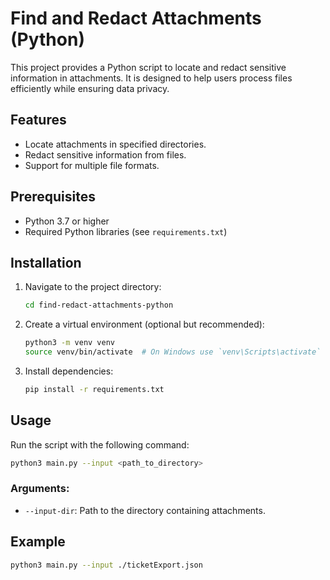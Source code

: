 # Find and Redact Attachments (Python)

This project provides a Python script to locate and redact sensitive information in attachments. It is designed to help users process files efficiently while ensuring data privacy.

## Features

- Locate attachments in specified directories.
- Redact sensitive information from files.
- Support for multiple file formats.

## Prerequisites

- Python 3.7 or higher
- Required Python libraries (see `requirements.txt`)

## Installation

1. Navigate to the project directory:
   ```bash
   cd find-redact-attachments-python
   ```
2. Create a virtual environment (optional but recommended):

   ```bash
   python3 -m venv venv
   source venv/bin/activate  # On Windows use `venv\Scripts\activate`
   ```

3. Install dependencies:
   ```bash
   pip install -r requirements.txt
   ```

## Usage

Run the script with the following command:

```bash
python3 main.py --input <path_to_directory>
```

### Arguments:

- `--input-dir`: Path to the directory containing attachments.

## Example

```bash
python3 main.py --input ./ticketExport.json
```
